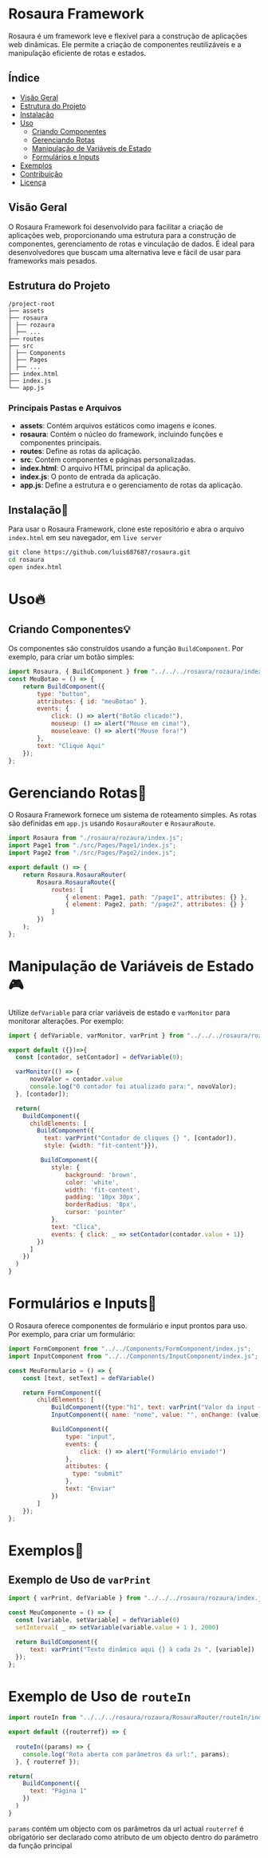 # Rosaura Framework

Rosaura é um framework leve e flexível para a construção de aplicações web dinâmicas. Ele permite a criação de componentes reutilizáveis e a manipulação eficiente de rotas e estados. 

## Índice

- [Visão Geral](#visão-geral)
- [Estrutura do Projeto](#estrutura-do-projeto)
- [Instalação](#instalação)
- [Uso](#uso)
  - [Criando Componentes](#criando-componentes)
  - [Gerenciando Rotas](#gerenciando-rotas)
  - [Manipulação de Variáveis de Estado](#manipulação-de-variáveis-de-estado)
  - [Formulários e Inputs](#formulários-e-inputs)
- [Exemplos](#exemplos)
- [Contribuição](#contribuição)
- [Licença](#licença)

## Visão Geral 

O Rosaura Framework foi desenvolvido para facilitar a criação de aplicações web, proporcionando uma estrutura para a construção de componentes, gerenciamento de rotas e vinculação de dados. É ideal para desenvolvedores que buscam uma alternativa leve e fácil de usar para frameworks mais pesados.

## Estrutura do Projeto

```
/project-root
├── assets
├── rosaura
│ ├── rozaura
│ ├── ...
├── routes
├── src
│ ├── Components
│ ├── Pages
│ ├── ...
├── index.html
├── index.js
└── app.js
```

### Principais Pastas e Arquivos

- **assets**: Contém arquivos estáticos como imagens e ícones.
- **rosaura**: Contém o núcleo do framework, incluindo funções e componentes principais.
- **routes**: Define as rotas da aplicação.
- **src**: Contém componentes e páginas personalizadas.
- **index.html**: O arquivo HTML principal da aplicação.
- **index.js**: O ponto de entrada da aplicação.
- **app.js**: Define a estrutura e o gerenciamento de rotas da aplicação.

## Instalação🚀

Para usar o Rosaura Framework, clone este repositório e abra o arquivo `index.html` em seu navegador, em `live server`

```bash
git clone https://github.com/luis687687/rosaura.git
cd rosaura
open index.html
```

# Uso🔥
## Criando Componentes💡
Os componentes são construídos usando a função `BuildComponent`. Por exemplo, para criar um botão simples:


```js
import Rosaura, { BuildComponent } from "../../../rosaura/rozaura/index.js";
const MeuBotao = () => {
    return BuildComponent({
        type: "button",
        attributes: { id: "meuBotao" },
        events: {
            click: () => alert("Botão clicado!"),
            mouseup: () => alert("Mouse em cima!"),
            mouseleave: () => alert("Mouse fora!")
        },
        text: "Clique Aqui"
    });
};
```

# Gerenciando Rotas🚗
O Rosaura Framework fornece um sistema de roteamento simples. As rotas são definidas em `app.js` usando `RosauraRouter` e `RosauraRoute`.

```js
import Rosaura from "./rosaura/rozaura/index.js";
import Page1 from "./src/Pages/Page1/index.js";
import Page2 from "./src/Pages/Page2/index.js";

export default () => {
    return Rosaura.RosauraRouter(
        Rosaura.RosauraRoute({
            routes: [
                { element: Page1, path: "/page1", attributes: {} },
                { element: Page2, path: "/page2", attributes: {} }
            ]
        })
    );
};
```

# Manipulação de Variáveis de Estado🎮
Utilize `defVariable` para criar variáveis de estado e `varMonitor` para monitorar alterações. Por exemplo:

```js
import { defVariable, varMonitor, varPrint } from "../../../rosaura/rozaura/index.js";

export default ({})=>{
  const [contador, setContador] = defVariable(0);

  varMonitor(() => {
      novoValor = contador.value
      console.log("O contador foi atualizado para:", novoValor);
  }, [contador]);

  return(
    BuildComponent({
      childElements: [
        BuildComponent({
          text: varPrint("Contador de cliques {} ", [contador]),
          style: {width: "fit-content"}}),

         BuildComponent({
            style: {
                background: 'brown',
                color: 'white',
                width: 'fit-content',
                padding: '10px 30px',
                borderRadius: '8px',
                cursor: 'pointer'
            },
            text: "Clica",
            events: { click: _ => setContador(contador.value + 1)}
        })
      ]
    })
  )
}

```

# Formulários e Inputs📝
O Rosaura oferece componentes de formulário e input prontos para uso. Por exemplo, para criar um formulário:

```js
import FormComponent from "../../Components/FormComponent/index.js";
import InputComponent from "../../Components/InputComponent/index.js";

const MeuFormulario = () => {
    const [text, setText] = defVariable()

    return FormComponent({
        childElements: [
            BuildComponent({type:"h1", text: varPrint("Valor da input {}", [text])})
            InputComponent({ name: "nome", value: "", onChange: (value) => setText(value) }),

            BuildComponent({
                type: "input",
                events: {
                    click: () => alert("Formulário enviado!")
                },
                attibutes: {
                  type: "submit"
                },
                text: "Enviar"
            })
        ]
    });
};
```

# Exemplos🔦
## Exemplo de Uso de `varPrint`

```js
import { varPrint, defVariable } from "../../../rosaura/rozaura/index.js";

const MeuComponente = () => {
  const [variable, setVariable] = defVariable(0)
  setInterval( _ => setVariable(variable.value + 1 ), 2000)

  return BuildComponent({
      text: varPrint("Texto dinâmico aqui {} à cada 2s ", [variable])
  });
};
```

# Exemplo de Uso de `routeIn`
```js
import routeIn from "../../../rosaura/rozaura/RosauraRouter/routeIn/index.js";

export default ({routerref}) => {
  
  routeIn((params) => {
    console.log("Rota aberta com parâmetros da url:", params);
  }, { routerref });

return(
    BuildComponent({
      text: "Página 1"
    })
  )
}
```
`params` contém um objecto com os parâmetros da url actual
`routerref` é obrigatório ser declarado como atributo de um objecto dentro do parámetro da função principal